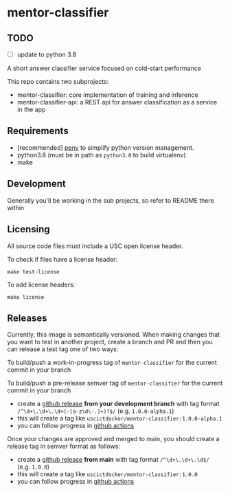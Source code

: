 # mentor-classifier

## TODO

- [ ] update to python 3.8

A short answer classifier service focused on cold-start performance

This repo contains two subprojects:

- mentor-classifier: core implementation of training and inference
- mentor-classifier-api: a REST api for answer classification as a service in the app

## Requirements

- [recommended] [penv](https://github.com/pyenv/pyenv-installer) to simplify python version management. 
- python3.8 (must be in path as `python3.8` to build virtualenv)
- make

## Development

Generally you'll be working in the sub projects, so refer to README there within

## Licensing

All source code files must include a USC open license header.

To check if files have a license header:

```
make test-license
```

To add license headers:

```
make license
```

## Releases

Currently, this image is semantically versioned. When making changes that you want to test in another project, create a branch and PR and then you can release a test tag one of two ways:

To build/push a work-in-progress tag of `mentor-classifier` for the current commit in your branch

To build/push a pre-release semver tag of `mentor-classifier` for the current commit in your branch

- create a [github release](https://github.com/ICTLearningSciences/mentor-classifier/releases/new) **from your development branch** with tag format `/^\d+\.\d+\.\d+(-[a-z\d\-.]+)?$/` (e.g. `1.0.0-alpha.1`)
- this will create a tag like `uscictdocker/mentor-classifier:1.0.0-alpha.1`
- you can follow progress in [github actions](https://github.com/mentor/mentor-classifier/actions)


Once your changes are approved and merged to main, you should create a release tag in semver format as follows:

- create a [github release](https://github.com/ICTLearningSciences/mentor-classifier/releases/new) **from main** with tag format `/^\d+\.\d+\.\d$/` (e.g. `1.0.0`)
- this will create a tag like `uscictdocker/mentor-classifier:1.0.0`
- you can follow progress in [github actions](https://github.com/mentor/mentor-classifier/actions)

